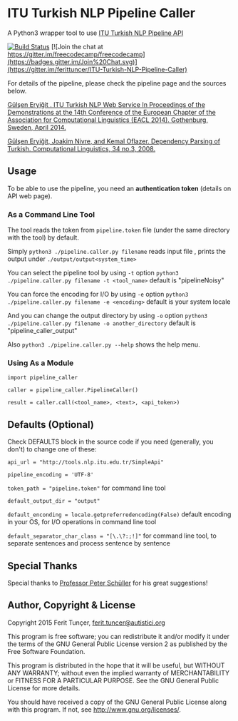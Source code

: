 # ITU Turkish NLP Pipeline Caller
 A Python3 wrapper tool to use [ITU Turkish NLP Pipeline API](http://tools.nlp.itu.edu.tr/)
 
[![Build Status](https://travis-ci.org/ferittuncer/ITU-Turkish-NLP-Pipeline-Caller.svg?branch=master)](https://travis-ci.org/ferittuncer/ITU-Turkish-NLP-Pipeline-Caller) [![Join the chat at https://gitter.im/freecodecamp/freecodecamp](https://badges.gitter.im/Join%20Chat.svg)](https://gitter.im/ferittuncer/ITU-Turkish-NLP-Pipeline-Caller)

For details of the pipeline, please check the pipeline page and the sources below.

[Gülşen Eryiğit . ITU Turkish NLP Web Service
In Proceedings of the Demonstrations at the 14th Conference
of the European Chapter of the Association for Computational Linguistics
(EACL 2014). Gothenburg, Sweden, April 2014.](http://web.itu.edu.tr/gulsenc/papers/itunlp.pdf)

[Gülşen Eryiğit, Joakim Nivre, and Kemal Oflazer. Dependency Parsing
of Turkish. Computational Linguistics, 34 no.3, 2008. ](http://www.mitpressjournals.org/doi/pdf/10.1162/coli.2008.07-017-R1-06-83)

## Usage
To be able to use the pipeline, you need an **authentication token** (details on API web page).

### As a Command Line Tool
The tool reads the token from `pipeline.token` file (under the same directory with the tool) by default.

Simply
`python3 ./pipeline.caller.py filename`
reads input file <filename>, prints the output under `./output/output<system_time>`

You can select the pipeline tool by using `-t` option
`python3 ./pipeline.caller.py filename -t <tool_name>`
default is "pipelineNoisy"

You can force the encoding for I/O by using `-e` option
`python3 ./pipeline.caller.py filename -e <encoding>`
default is your system locale

And you can change the output directory by using `-o` option
`python3 ./pipeline.caller.py filename -o another_directory`
default is "pipeline_caller_output"

Also `python3 ./pipeline.caller.py --help` shows the help menu.
### Using As a Module

`import pipeline_caller`

`caller = pipeline_caller.PipelineCaller()`

`result = caller.call(<tool_name>, <text>, <api_token>)`

##  Defaults (Optional)

Check DEFAULTS block in the source code if you need (generally, you don't) to change one of these:

`api_url = "http://tools.nlp.itu.edu.tr/SimpleApi"` 

`pipeline_encoding = 'UTF-8'`

`token_path = "pipeline.token"` for command line tool

`default_output_dir = "output"`

`default_enconding = locale.getpreferredencoding(False)` default encoding in your OS, for I/O operations in command line tool

`default_separator_char_class = "[\.\?:;!]"` for command line tool, to separate sentences and process sentence by sentence
## Special Thanks
Special thanks to [Professor Peter Schüller](https://github.com/peschue) for his great suggestions!

## Author, Copyright & License

Copyright 2015 Ferit Tunçer, <ferit.tuncer@autistici.org>

This program is free software; you can redistribute it and/or
modify it under the terms of the GNU General Public License version 2
as published by the Free Software Foundation.

This program is distributed in the hope that it will be useful,
but WITHOUT ANY WARRANTY; without even the implied warranty of
MERCHANTABILITY or FITNESS FOR A PARTICULAR PURPOSE.  See the
GNU General Public License for more details.

You should have received a copy of the GNU General Public License
along with this program.  If not, see <http://www.gnu.org/licenses/>.
